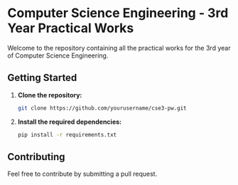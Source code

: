 # Computer Science Engineering - 3rd Year Practical Works

Welcome to the repository containing all the practical works for the 3rd year of Computer Science Engineering.


## Getting Started

1. **Clone the repository:**
    ```bash
    git clone https://github.com/yourusername/cse3-pw.git
    ```

2. **Install the required dependencies:**
    ```bash
    pip install -r requirements.txt
    ```



## Contributing

Feel free to contribute by submitting a pull request.
